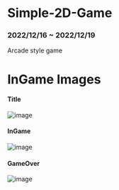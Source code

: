 # Simple-2D-Game
### 2022/12/16 ~ 2022/12/19
Arcade style game


# InGame Images
#### Title
![image](https://user-images.githubusercontent.com/77067031/208237009-18c836fa-b9c3-4671-9b6f-9786e6f7a62d.png)

#### InGame
![image](https://user-images.githubusercontent.com/77067031/208237000-ed1309cd-c265-4f70-9f09-6e24e4266eb7.png)

#### GameOver
![image](https://user-images.githubusercontent.com/77067031/208237003-951bf302-0862-48ca-99db-0d82fc8c3f99.png)

